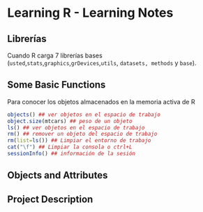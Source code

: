 # Learning R - Learning Notes
## Librerías
Cuando R carga 7 librerías bases (`usted`,`stats`,`graphics`,`grDevices`,`utils`, `datasets, methods` y `base`).

## Some Basic Functions

Para  conocer los objetos almacenados en la memoria activa de R

```r
objects() ## ver objetos en el espacio de trabajo
object.size(mtcars) ## peso de un objeto
ls() ## ver objetos en el espacio de trabajo
rm() ## remover un objeto del espacio de trabajo
rm(list=ls()) ## Limpiar el entorno de trabajo
cat("\f") ## Limpiar la consola o ctrl+L
sessionInfo() ## información de la sesión
```

## Objects and Attributes
## Project Description
